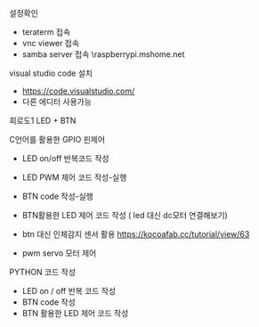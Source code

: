 설정확인
 - teraterm 접속
 - vnc viewer 접속
 - samba server 접속 \\raspberrypi.mshome.net

visual studio code 설치
 - https://code.visualstudio.com/
 - 다른 에디터 사용가능
 
회로도1
LED + BTN

C언어를 활용한 GPIO 핀제어
 - LED on/off 반복코드 작성
 - LED PWM 제어 코드 작성-실행
 - BTN code 작성-실행
 - BTN활용한 LED 제어 코드 작성 ( led 대신 dc모터 연결해보기)
 - btn 대신 인체감지 센서 활용 https://kocoafab.cc/tutorial/view/63
 
 - pwm servo 모터 제어
 
 

PYTHON 코드 작성
 - LED on / off 반복 코드 작성
 - BTN code 작성
 - BTN 활용한 LED 제어 코드 작성
 





 
